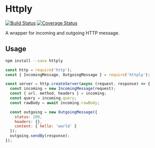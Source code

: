 # Httply

[![Build Status](https://travis-ci.org/voidum/httply.svg?branch=master)](https://travis-ci.org/voidum/httply)
[![Coverage Status](https://coveralls.io/repos/github/voidum/httply/badge.svg?branch=master)](https://coveralls.io/github/voidum/httply?branch=master)

A wrapper for incoming and outgoing HTTP message.

## Usage

```sh
npm install --save httply
```

```javascript
const http = require('http');
const { IncomingMessage, OutgoingMessage } = require('httply');

const server = http.createServer(async (request, response) => {
  const incoming = new IncomingMessage(request);
  const { url, method, headers } = incoming;
  const query = incoming.query;
  const rawBody = await incoming.rawBody;

  const outgoing = new OutgoingMessage({
    status: 200,
    headers: {},
    content: { hello: 'world' }
  });
  outgoing.sendBy(response);
});
```
